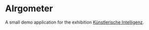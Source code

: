 ﻿# AIrgometer

A small demo application for the exhibition [Künstlerische Intelligenz](https://www.kaf.de/ausstellungen/sonderausstellung-kuenstlerische-intelligenz/).
